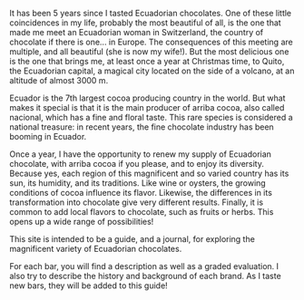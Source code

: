 It has been 5 years since I tasted Ecuadorian chocolates. 
One of these little coincidences in my life, probably the most beautiful of all, is the one that made me meet an Ecuadorian woman in Switzerland, the country of chocolate if there is one... in Europe.
The consequences of this meeting are multiple, and all beautiful (she is now my wife!). But the most delicious one is the one that brings me, at least once a year at Christmas time, to Quito, the Ecuadorian capital, a magical city located on the side of a volcano, at an altitude of almost 3000 m.

Ecuador is the 7th largest cocoa producing country in the world. But what makes it special is that it is the main producer of arriba cocoa, also called nacional, which has a fine and floral taste. This rare species is considered a national treasure: in recent years, the fine chocolate industry has been booming in Ecuador.

Once a year, I have the opportunity to renew my supply of Ecuadorian chocolate, with arriba cocoa if you please, and to enjoy its diversity. Because yes, each region of this magnificent and so varied country has its sun, its humidity, and its traditions. Like wine or oysters, the growing conditions of cocoa influence its flavor. Likewise, the differences in its transformation into chocolate give very different results. Finally, it is common to add local flavors to chocolate, such as fruits or herbs. This opens up a wide range of possibilities!

This site is intended to be a guide, and a journal, for exploring the magnificent variety of Ecuadorian chocolates.

For each bar, you will find a description as well as a graded evaluation. I also try to describe the history and background of each brand. As I taste new bars, they will be added to this guide!